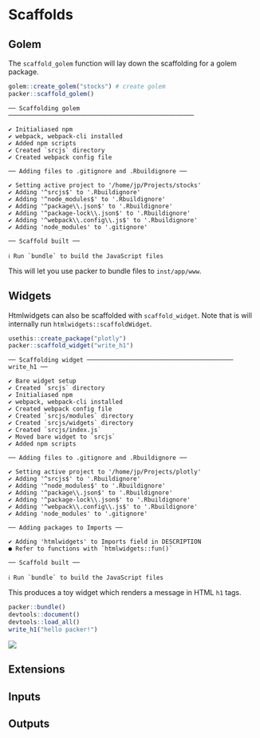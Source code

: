 # Scaffolds

## Golem

The `scaffold_golem` function will lay down the scaffolding for a golem package.

```r
golem::create_golem("stocks") # create golem
packer::scaffold_golem()
```

```
── Scaffolding golem ──────────────────────────────────────────────────── 

✔ Initialiased npm
✔ webpack, webpack-cli installed
✔ Added npm scripts
✔ Created `srcjs` directory
✔ Created webpack config file

── Adding files to .gitignore and .Rbuildignore ──

✔ Setting active project to '/home/jp/Projects/stocks'
✔ Adding '^srcjs$' to '.Rbuildignore'
✔ Adding '^node_modules$' to '.Rbuildignore'
✔ Adding '^package\\.json$' to '.Rbuildignore'
✔ Adding '^package-lock\\.json$' to '.Rbuildignore'
✔ Adding '^webpack\\.config\\.js$' to '.Rbuildignore'
✔ Adding 'node_modules' to '.gitignore'

── Scaffold built ──

ℹ Run `bundle` to build the JavaScript files
```

This will let you use packer to bundle files to `inst/app/www`.

<Danger title="Unique" text="The scaffold for golem is unique in that only one can be laid down." />

## Widgets

Htmlwidgets can also be scaffolded with `scaffold_widget`. Note that is will internally run `htmlwidgets::scaffoldWidget`.

```r
usethis::create_package("plotly")
packer::scaffold_widget("write_h1")
```

```
── Scaffolding widget ───────────────────────────────────────── write_h1 ── 

✔ Bare widget setup
✔ Created `srcjs` directory
✔ Initialiased npm
✔ webpack, webpack-cli installed
✔ Created webpack config file
✔ Created `srcjs/modules` directory
✔ Created `srcjs/widgets` directory
✔ Created `srcjs/index.js`
✔ Moved bare widget to `srcjs`
✔ Added npm scripts

── Adding files to .gitignore and .Rbuildignore ──

✔ Setting active project to '/home/jp/Projects/plotly'
✔ Adding '^srcjs$' to '.Rbuildignore'
✔ Adding '^node_modules$' to '.Rbuildignore'
✔ Adding '^package\\.json$' to '.Rbuildignore'
✔ Adding '^package-lock\\.json$' to '.Rbuildignore'
✔ Adding '^webpack\\.config\\.js$' to '.Rbuildignore'
✔ Adding 'node_modules' to '.gitignore'

── Adding packages to Imports ──

✔ Adding 'htmlwidgets' to Imports field in DESCRIPTION
● Refer to functions with `htmlwidgets::fun()`

── Scaffold built ──

ℹ Run `bundle` to build the JavaScript files
```

This produces a toy widget which renders a message in HTML `h1` tags.

```r
packer::bundle()
devtools::document()
devtools::load_all()
write_h1("hello packer!")
```

![](_media/toy-widget.png)

<Danger title="Warning" text="Do not run scaffold the widget with the htmlwidgets package" />

## Extensions

## Inputs

## Outputs


